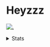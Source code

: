 # Heyzzz  

[![.](https://skillicons.dev/icons?i=js,java)](https://skillicons.dev)  

<details>
<summary>Stats</summary
<!--START_SECTION:waka-->

```txt
TypeScript    15 hrs 23 mins  ███████████████████▓░░░░░   78.78 %
CSS           3 hrs 2 mins    ████░░░░░░░░░░░░░░░░░░░░░   15.60 %
JavaScript    28 mins         ▓░░░░░░░░░░░░░░░░░░░░░░░░   02.45 %
Rust          19 mins         ▒░░░░░░░░░░░░░░░░░░░░░░░░   01.63 %
Bash          13 mins         ▒░░░░░░░░░░░░░░░░░░░░░░░░   01.13 %
```

<!--END_SECTION:waka-->
</details>
